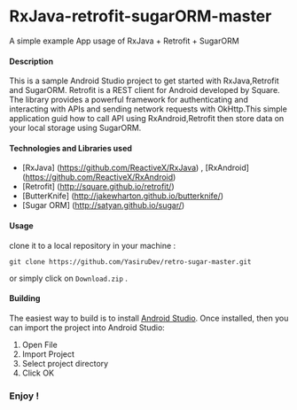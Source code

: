 # RxJava-retrofit-sugarORM-master
A simple example App usage of RxJava + Retrofit + SugarORM

#### Description
This is a sample Android Studio project to get started with RxJava,Retrofit and SugarORM.
Retrofit is a REST client for Android developed by Square. The library provides a powerful framework for authenticating and interacting with APIs and sending network requests with OkHttp.This simple application guid how to call API using RxAndroid,Retrofit then store data on your local storage using SugarORM.

#### Technologies and Libraries used

- [RxJava] (https://github.com/ReactiveX/RxJava) , [RxAndroid] (https://github.com/ReactiveX/RxAndroid)
- [Retrofit] (http://square.github.io/retrofit/)
- [ButterKnife] (http://jakewharton.github.io/butterknife/)
- [Sugar ORM] (http://satyan.github.io/sugar/)

#### Usage
clone it to a local repository in your machine :
```
git clone https://github.com/YasiruDev/retro-sugar-master.git
```
or simply click on `Download.zip` .

#### Building

The easiest way to build is to install [Android Studio](https://developer.android.com/studio/). Once installed, then you can import the project into Android Studio:

1. Open File
2. Import Project
3. Select project directory
4. Click OK

### Enjoy !

